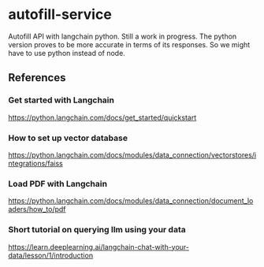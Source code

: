 # autofill-service
Autofill API with langchain python. 
Still a work in progress. The python version proves to be more accurate in terms of its responses. So we might have to use python instead of node.

## References
### Get started with Langchain
https://python.langchain.com/docs/get_started/quickstart
### How to set up vector database
https://python.langchain.com/docs/modules/data_connection/vectorstores/integrations/faiss
### Load PDF with Langchain
https://python.langchain.com/docs/modules/data_connection/document_loaders/how_to/pdf
### Short tutorial on querying llm using your data
https://learn.deeplearning.ai/langchain-chat-with-your-data/lesson/1/introduction
